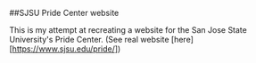 ##SJSU Pride Center website

This is my attempt at recreating a website for the San Jose State University's Pride Center. (See real website [here][https://www.sjsu.edu/pride/])
